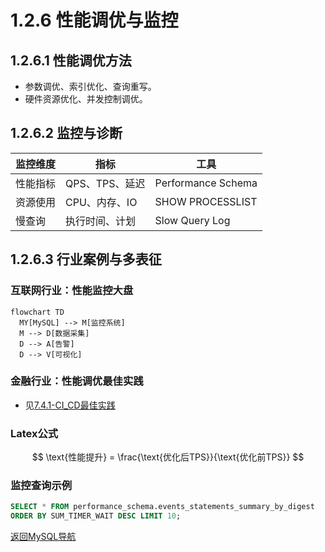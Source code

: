 # 1.2.6 性能调优与监控

## 1.2.6.1 性能调优方法

- 参数调优、索引优化、查询重写。
- 硬件资源优化、并发控制调优。

## 1.2.6.2 监控与诊断

| 监控维度 | 指标 | 工具 |
|----------|------|------|
| 性能指标 | QPS、TPS、延迟 | Performance Schema |
| 资源使用 | CPU、内存、IO | SHOW PROCESSLIST |
| 慢查询   | 执行时间、计划 | Slow Query Log |

## 1.2.6.3 行业案例与多表征

### 互联网行业：性能监控大盘

```mermaid
flowchart TD
  MY[MySQL] --> M[监控系统]
  M --> D[数据采集]
  D --> A[告警]
  D --> V[可视化]
```

### 金融行业：性能调优最佳实践

- 见[7.4.1-CI_CD最佳实践](../../../../7-持续集成与演进/7.4-CI_CD/7.4.1-CI_CD最佳实践.md)

### Latex公式

$$
\text{性能提升} = \frac{\text{优化后TPS}}{\text{优化前TPS}}
$$

### 监控查询示例

```sql
SELECT * FROM performance_schema.events_statements_summary_by_digest 
ORDER BY SUM_TIMER_WAIT DESC LIMIT 10;
```

[返回MySQL导航](README.md)
